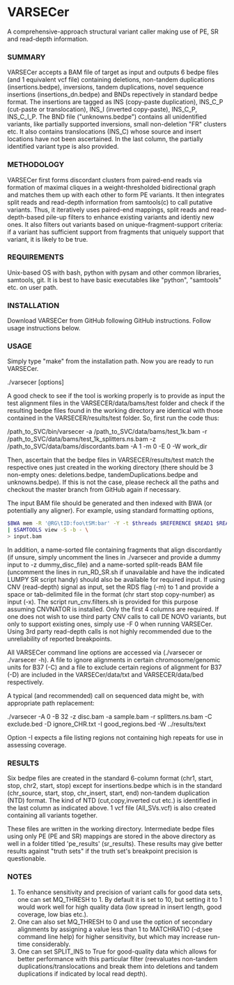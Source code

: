 # VARSECer
A comprehensive-approach structural variant caller making use of PE, SR and read-depth information.

### SUMMARY

VARSECer accepts a BAM file of target as input and outputs 6 bedpe files (and 1 equivalent vcf file) containing deletions, non-tandem duplications (insertions.bedpe), inversions, tandem duplications, novel sequence insertions (insertions_dn.bedpe) and BNDs repectively in standard bedpe format. The insertions are tagged as INS (copy-paste duplication), INS_C_P (cut-paste or translocation), INS_I (inverted copy-paste), INS_C_P, INS_C_I_P. The BND file ("unknowns.bedpe") contains all unidentified variants, like partially supported inversions, small non-deletion "FR" clusters etc. It also contains translocations (INS_C) whose source and insert locations have not been ascertained. In the last column, the partially identified variant type is also provided.

### METHODOLOGY

VARSECer first forms discordant clusters from paired-end reads via formation of maximal cliques in a weight-thresholded bidirectional graph and matches them up with each other to form PE variants. It then integrates split reads and read-depth information from samtools(c) to call putative variants. Thus, it iteratively uses paired-end mappings, split reads and read-depth-based pile-up filters to enhance existing variants and identiy new ones. It also filters out variants based on unique-fragment-support criteria: if a variant has sufficient support from fragments that uniquely support that variant, it is likely to be true. 

### REQUIREMENTS

Unix-based OS with bash, python with pysam and other common libraries, samtools, git. It is best to have basic executables like "python", "samtools" etc. on user path. 

### INSTALLATION

Download VARSECer from GitHub following GitHub instructions. Follow usage instructions below. 

### USAGE

Simply type "make" from the installation path. Now you are ready to run VARSECer.

./varsecer [options]

A good check to see if the tool is working properly is to provide as input the test alignment files in the VARSECER/data/bams/test folder and check if the resulting bedpe files found in the working directory are identical with those contained in the VARSECER/results/test folder. So, first run the code thus:

/path_to_SVC/bin/varsecer -a /path_to_SVC/data/bams/test_1k.bam -r /path_to_SVC/data/bams/test_1k_splitters.ns.bam -z /path_to_SVC/data/bams/discordants.bam -A 1 -m 0 -E 0 -W work_dir

Then, ascertain that the bedpe files in VARSECER/results/test match the respective ones just created in the working directory (there should be 3 non-empty ones: deletions.bedpe, tandemDuplications.bedpe and unknowns.bedpe). If this is not the case, please recheck all the paths and checkout the master branch from GitHub again if necessary.

The input BAM file should be generated and then indexed with BWA (or potentially any aligner). For example, using standard formatting options,

```bash
$BWA mem -R '@RG\tID:foo\tSM:bar' -Y -t $threads $REFERENCE $READ1 $READ2 \
| $SAMTOOLS view -S -b - \
> input.bam
```

In addition, a name-sorted file containing fragments that align discordantly (if unsure, simply uncomment the lines in ./varsecer and provide a dummy input to -z dummy_disc_file) and a name-sorted split-reads BAM file (uncomment the lines in run_RD_SR.sh if unavailable and have the indicated LUMPY SR script handy) should also be available for required input. If using CNV (read-depth) signal as input, set the RDS flag (-m) to 1 and provide a space or tab-delimited file in the format (chr start stop copy-number) as input (-x). The script run_cnv.filters.sh is provided for this purpose assuming CNVNATOR is installed. Only the first 4 columns are required. If one does not wish to use third party CNV calls to call DE NOVO variants, but only to support existing ones, simply use -F 0 when running VARSECer. Using 3rd party read-depth calls is not highly recommended due to the unreliability of reported breakpoints.

All VARSECer command line options are accessed via (./varsecer or ./varsecer -h). A file to ignore alignments in certain chromosome/genomic units for B37 (-C) and a file to exclude certain regions of alignment for B37 (-D) are included in the VARSECer/data/txt and VARSECER/data/bed respectively.

A typical (and recommended) call on sequenced data might be, with appropriate path replacement:

./varsecer -A 0 -B 32 -z disc.bam -a sample.bam -r splitters.ns.bam -C exclude.bed -D ignore_CHR.txt -I good_regions.bed -W ../results/text

Option -I expects a file listing regions not containing high repeats for use in assessing coverage.

### RESULTS

Six bedpe files are created in the standard 6-column format (chr1, start, stop, chr2, start, stop) except for insertions.bedpe which is in the standard (chr_source, start, stop, chr_insert, start, end) non-tandem duplication (NTD) format. The kind of NTD (cut,copy,inverted cut etc.) is identified in the last column as indicated above. 1 vcf file (All_SVs.vcf) is also created containing all variants together.

These files are written in the working directory. Intermediate bedpe files using only PE (PE and SR) mappings are stored in the above directory as well in a folder titled 'pe_results' (sr_results). These results may give better results against "truth sets" if the truth set's breakpoint precision is questionable.

### NOTES

1. To enhance sensitivity  and precision of variant calls for good data sets, one can set MQ_THRESH to 1. By default it is set to 10, but setting it to 1 would work well for high quality data (low spread in insert length, good coverage, low bias etc.). 
2. One can also set MQ_THRESH to 0 and use the option of secondary alignments by assigning a value less than 1 to MATCHRATIO (-d;see command line help) for higher sensitivity, but which may increase run-time considerably.
3. One can set SPLIT_INS to True for good-quality data which allows for better performance with this particular filter (reevaluates non-tandem duplications/translocations and break them into deletions and tandem duplications if indicated by local read depth). 
